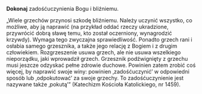**Dokonaj** zadośćuczynienia Bogu i bliźniemu.

„Wiele grzechów przynosi szkodę bliźniemu. Należy uczynić wszystko, co możliwe, aby ją naprawić (na przykład oddać rzeczy ukradzione, przywrócić dobrą sławę temu, kto został oczerniony, wynagrodzić krzywdy). Wymaga tego zwyczajna sprawiedliwość. Ponadto grzech rani i osłabia samego grzesznika, a także jego relację z Bogiem i z drugim człowiekiem. Rozgrzeszenie usuwa grzech, ale nie usuwa wszelkiego nieporządku, jaki wprowadził grzech. Grzesznik podźwignięty z grzechu musi jeszcze odzyskać pełne zdrowie duchowe. Powinien zatem zrobić coś więcej, by naprawić swoje winy: powinien ‚zadośćuczynić’ w odpowiedni sposób lub ‚odpokutować’ za swoje grzechy. To zadośćuczynienie jest nazywane także ‚pokutą’” (Katechizm Kościoła Katolickiego, nr 1459).
